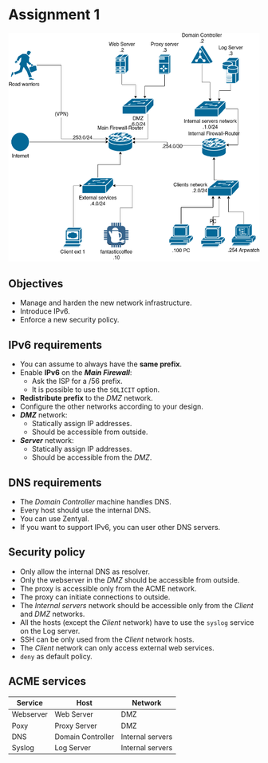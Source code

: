 # Assignment 1

![network topology](img/topology.png)



## Objectives

- Manage and harden the new network infrastructure.
- Introduce IPv6.
- Enforce a new security policy.

## IPv6 requirements

- You can assume to always have the **same prefix**.
- Enable **IPv6** on the ***Main Firewall***:
  - Ask the ISP for a /56 prefix.
  - It is possible to use the `SOLICIT` option.
- **Redistribute prefix** to the *DMZ* network.
- Configure the other networks according to your design.
- ***DMZ*** network:
  - Statically assign IP addresses.
  - Should be accessible from outside.
- ***Server*** network:
  - Statically assign IP addresses.
  - Should be accessible from the *DMZ*.

## DNS requirements

- The *Domain Controller* machine handles DNS.
- Every host should use the internal DNS.
- You can use Zentyal.
- If you want to support IPv6, you can user other DNS servers.

## Security policy

- Only allow the internal DNS as resolver.
- Only the webserver in the *DMZ* should be accessible from outside.
- The proxy is accessible only from the ACME network.
- The proxy can initiate connections to outside.
- The *Internal servers* network should be accessible only from the *Client* and *DMZ* networks.
- All the hosts (except the *Client* network) have to use the `syslog` service on the Log server.
- SSH can be only used from the *Client* network hosts.
- The *Client* network can only access external web services.
- `deny` as default policy.

## ACME services

| Service   | Host              | Network          |
| --------- | ----------------- | ---------------- |
| Webserver | Web Server        | DMZ              |
| Poxy      | Proxy Server      | DMZ              |
| DNS       | Domain Controller | Internal servers |
| Syslog    | Log Server        | Internal servers |

